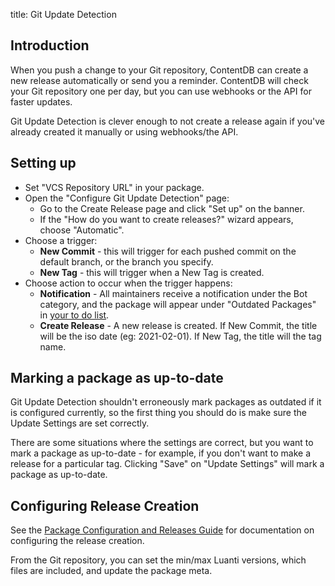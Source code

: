 title: Git Update Detection

## Introduction

When you push a change to your Git repository, ContentDB can create a new release automatically or
send you a reminder. ContentDB will check your Git repository one per day, but you can use
webhooks or the API for faster updates.

Git Update Detection is clever enough to not create a release again if you've already created
it manually or using webhooks/the API.

## Setting up

* Set "VCS Repository URL" in your package.
* Open the "Configure Git Update Detection" page:
    * Go to the Create Release page and click "Set up" on the banner.
    * If the "How do you want to create releases?" wizard appears, choose "Automatic".
* Choose a trigger:
    * **New Commit** - this will trigger for each pushed commit on the default branch, or the branch you specify.
    * **New Tag** - this will trigger when a New Tag is created.
* Choose action to occur when the trigger happens:
    * **Notification** - All maintainers receive a notification under the Bot category, and the package
      will appear under "Outdated Packages" in [your to do list](/user/todo/).
    * **Create Release** - A new release is created.
      If New Commit, the title will be the iso date (eg: 2021-02-01).
      If New Tag, the title will the tag name.

## Marking a package as up-to-date

Git Update Detection shouldn't erroneously mark packages as outdated if it is configured currently,
so the first thing you should do is make sure the Update Settings are set correctly.

There are some situations where the settings are correct, but you want to mark a package as
up-to-date - for example, if you don't want to make a release for a particular tag.
Clicking "Save" on "Update Settings" will mark a package as up-to-date.

## Configuring Release Creation

See the [Package Configuration and Releases Guide](/help/package_config/) for
documentation on configuring the release creation.

From the Git repository, you can set the min/max Luanti versions, which files are included,
and update the package meta.

